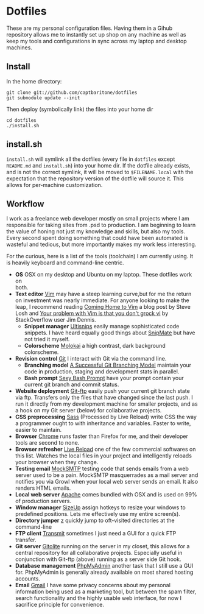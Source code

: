 Dotfiles
========

These are my personal configuration files. Having them in a Gihub repository 
allows me to instantly set up shop on any machine as well as keep my tools and 
configurations in sync across my laptop and desktop machines.

Install
-------

In the home directory:

    git clone git://github.com/captbaritone/dotfiles
    git submodule update --init


Then deploy (symbolically link) the files into your home dir

    cd dotfiles
    ./install.sh


install.sh
----------

`install.sh` will symlink all the dotfiles (every file in `dotfiles` except
`README.md` and `install.sh`) into your home dir. If the dotfile already
exists, and is not the correct symlink, it will be moved to `$FILENAME.local`
with the expectation that the repository version of the dotfile will source it.
This allows for per-machine customization.

Workflow
--------

I work as a freelance web developer mostly on small projects where I am
responsible for taking sites from .psd to production. I am beginning to learn
the value of honing not just my knowledge and skills, but also my tools. Every
second spent doing something that could have been automated is wasteful and
tedious, but more importantly makes my work less interesting.

For the curious, here is a list of the tools (toolchain) I am 
currently using. It is heavily keyboard and command-line centric.

- __OS__ OSX on my desktop and Ubuntu on my laptop. These dotfiles work on    
  both. 
- __Text editor__ [Vim](http://www.vim.org/) may have a steep learning curve,but
  for me the return on investment was nearly immediate. For anyone looking to
  make the leap, I recommend reading [Coming Home to 
  Vim](http://stevelosh.com/blog/2010/09/coming-home-to-vim/) a blog post
  by Steve Losh and [Your problem with Vim is that you don't grock
  vi](http://stackoverflow.com/a/1220118) by StackOverflow user Jim Dennis.
    - __Snippet manager__ [Ultisnips](https://github.com/vim-scripts/UltiSnips)
      easily manage sophisticated code snippets. I have heard equally good
      things about [SnipMate](https://github.com/msanders/snipmate.vim/) but
      have not tried it myself.
    - __Colorscheme__ [Molokai](http://www.vim.org/scripts/script.php?script_id=2340) 
      a high contrast, dark background colorscheme. 
- __Revision control__ [Git](http://git-scm.com/) I interact with Git via the
  command line.
    - __Branching model__ [A Successful Git Branching Model](http://nvie.com/posts/a-successful-git-branching-model/)
      maintain your code in production, staging and development stats in parallel.
    - __Bash prompt__ [Sexy Bash Prompt](https://github.com/captbaritone/dotfiles/blob/master/bash_prompt) 
      have your prompt contain your current git branch and commit status.
- __Website deployment__ [Git-ftp](https://github.com/ezyang/git-ftp) easily push
  your current git branch state via ftp. Transfers only the files that
  have changed since the last push. I run it directly from my development
  machine for smaller projects, and as a hook on my Git server (below) for
  collaborative projects.
- __CSS preprocessing__ [Sass](http://sass-lang.com/) (Processed by Live Reload)
  write CSS the way a programmer ought to with inheritance and variables.
  Faster to write, easier to maintain.
- __Browser__ [Chrome](http://www.google.com/chrome) runs faster than Firefox for
  me, and their developer tools are second to none.
- __Browser refresher__ [Live Reload](http://livereload.com/) one of the few
  commercial softwares on this list. Watches the local files in your project
  and intelligently reloads your browser when they change.
- __Testing email__ [MockSMTP](http://mocksmtpapp.com/) testing code that sends
  emails from a web server used to be a pain. MockSMTP masquerrades as a mail
  server and notifies you via Growl when your local web server sends an email.
  It also renders HTML emails.
- __Local web server__ [Apache](http://httpd.apache.org/) comes bundled with OSX
  and is used on 99% of production servers.
- __Window manager__ [SizeUp](http://www.irradiatedsoftware.com/sizeup/) assign
  hotkeys to resize your windows to predefined positions. Lets me effectively
  use my entire screen(s).
- __Directory jumper__ [z](https://github.com/sjl/z-zsh) quickly jump to
  oft-visited directories at the command-line
- __FTP client__ [Transmit](http://panic.com/transmit/) sometimes I just need
  a GUI for a quick FTP transfer.
- __Git server__ [Gitolite](https://github.com/sitaramc/gitolite/) running on the
  server in my closet, this allows for a central repository for all
  collaborative projects. Especially useful in conjunction with Git-ftp (above) 
  running as a server side Git hook.
- __Database management__ [PhpMyAdmin](http://www.phpmyadmin.net/) another task
  that I still use a GUI for. PhpMyAdmin is generally already available on most
  shared hosting accounts.
- __Email__ [Gmail](http://gmail.com) I have some privacy concerns about my
  personal information being used as a marketing tool, but between the spam
  filter, search functionality and the highly usable web interface, for now
  I sacrifice principle for convenience.

